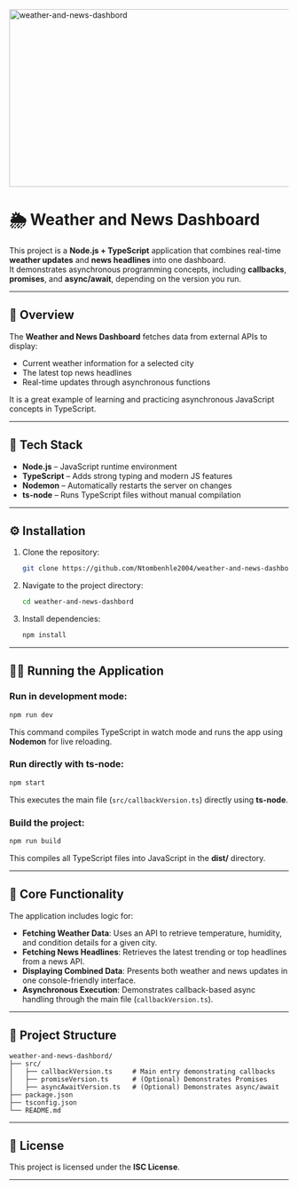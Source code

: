 <img src="https://socialify.git.ci/Ntombenhle2004/weather-and-news-dashbord/image?language=1&owner=1&name=1&stargazers=1&theme=Light" alt="weather-and-news-dashbord" width="640" height="320" />

# 🌦️ Weather and News Dashboard

This project is a **Node.js + TypeScript** application that combines real-time **weather updates** and **news headlines** into one dashboard.  
It demonstrates asynchronous programming concepts, including **callbacks**, **promises**, and **async/await**, depending on the version you run.

---

## 🚀 Overview

The **Weather and News Dashboard** fetches data from external APIs to display:
- Current weather information for a selected city  
- The latest top news headlines  
- Real-time updates through asynchronous functions  

It is a great example of learning and practicing asynchronous JavaScript concepts in TypeScript.

---

## 🧩 Tech Stack

- **Node.js** – JavaScript runtime environment  
- **TypeScript** – Adds strong typing and modern JS features  
- **Nodemon** – Automatically restarts the server on changes  
- **ts-node** – Runs TypeScript files without manual compilation  

---

## ⚙️ Installation

1. Clone the repository:
   ```bash
   git clone https://github.com/Ntombenhle2004/weather-and-news-dashbord.git
   ```

2. Navigate to the project directory:
   ```bash
   cd weather-and-news-dashbord
   ```

3. Install dependencies:
   ```bash
   npm install
   ```

---

## 🏃‍♀️ Running the Application

### Run in development mode:
```bash
npm run dev
```
This command compiles TypeScript in watch mode and runs the app using **Nodemon** for live reloading.

### Run directly with ts-node:
```bash
npm start
```
This executes the main file (`src/callbackVersion.ts`) directly using **ts-node**.

### Build the project:
```bash
npm run build
```
This compiles all TypeScript files into JavaScript in the **dist/** directory.

---

## 🧠 Core Functionality

The application includes logic for:

- **Fetching Weather Data**: Uses an API to retrieve temperature, humidity, and condition details for a given city.  
- **Fetching News Headlines**: Retrieves the latest trending or top headlines from a news API.  
- **Displaying Combined Data**: Presents both weather and news updates in one console-friendly interface.  
- **Asynchronous Execution**: Demonstrates callback-based async handling through the main file (`callbackVersion.ts`).  

---

## 📁 Project Structure

```
weather-and-news-dashbord/
├── src/
│   ├── callbackVersion.ts     # Main entry demonstrating callbacks
│   ├── promiseVersion.ts      # (Optional) Demonstrates Promises
│   ├── asyncAwaitVersion.ts   # (Optional) Demonstrates async/await
├── package.json
├── tsconfig.json
└── README.md
```

---

## 📜 License

This project is licensed under the **ISC License**.

---

